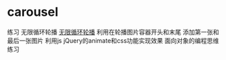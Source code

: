 # carousel
练习 无限循环轮播
[无限循环轮播](https://gzygzy00.github.io/carousel/)
利用在轮播图片容器开头和末尾 添加第一张和最后一张图片
利用js jQuery的animate和css功能实现效果
面向对象的编程思维练习

